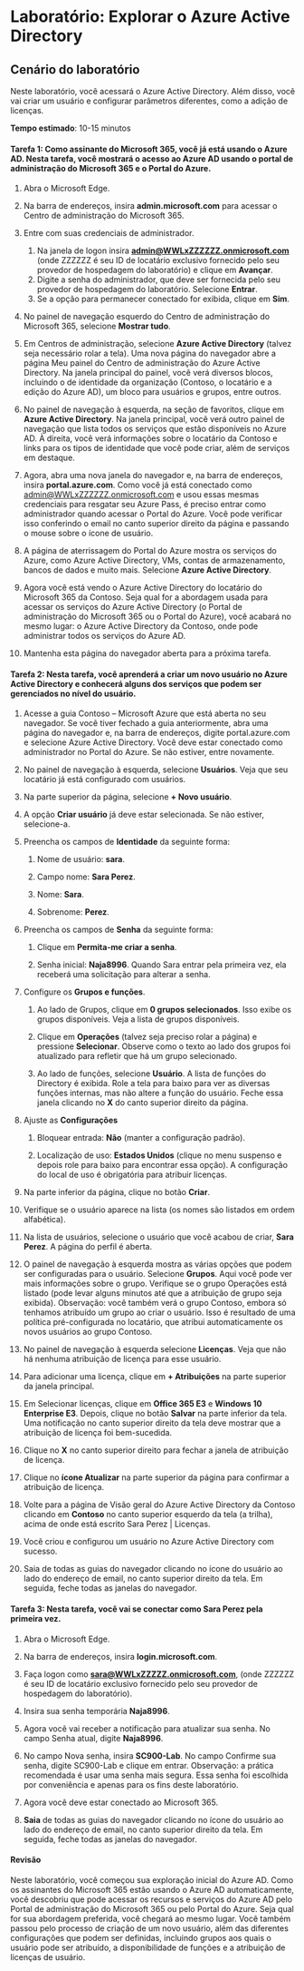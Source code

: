 ﻿---
lab:
    title: 'Explorar o Azure Active Directory'
    module: 'Módulo 2 Lição 1: Descrever as funcionalidades das soluções de Gerenciamento de Identidades e Acessos da Microsoft: Explorar os serviços e tipos de identidade do Azure AD'
---

# Laboratório: Explorar o Azure Active Directory

## Cenário do laboratório

Neste laboratório, você acessará o Azure Active Directory.  Além disso, você vai criar um usuário e configurar parâmetros diferentes, como a adição de licenças.  



**Tempo estimado**: 10-15 minutos

#### Tarefa 1:  Como assinante do Microsoft 365, você já está usando o Azure AD.  Nesta tarefa, você mostrará o acesso ao Azure AD usando o portal de administração do Microsoft 365 e o Portal do Azure.

1. Abra o Microsoft Edge.

2. Na barra de endereços, insira **admin.microsoft.com** para acessar o Centro de administração do Microsoft 365.

3. Entre com suas credenciais de administrador. 
    1. Na janela de logon insira **admin@WWLxZZZZZZ.onmicrosoft.com** (onde ZZZZZZ é seu ID de locatário exclusivo fornecido pelo seu provedor de hospedagem do laboratório) e clique em **Avançar**.
    1. Digite a senha do administrador, que deve ser fornecida pelo seu provedor de hospedagem do laboratório. Selecione **Entrar**.
    1. Se a opção para permanecer conectado for exibida, clique em **Sim**.

4. No painel de navegação esquerdo do Centro de administração do Microsoft 365, selecione **Mostrar tudo**.

5. Em Centros de administração, selecione **Azure Active Directory** (talvez seja necessário rolar a tela).  Uma nova página do navegador abre a página Meu painel do Centro de administração do Azure Active Directory. Na janela principal do painel, você verá diversos blocos, incluindo o de identidade da organização (Contoso, o locatário e a edição do Azure AD), um bloco para usuários e grupos, entre outros.

6. No painel de navegação à esquerda, na seção de favoritos, clique em **Azure Active Directory**.  Na janela principal, você verá outro painel de navegação que lista todos os serviços que estão disponíveis no Azure AD. À direita, você verá informações sobre o locatário da Contoso e links para os tipos de identidade que você pode criar, além de serviços em destaque.  

7. Agora, abra uma nova janela do navegador e, na barra de endereços, insira **portal.azure.com**.  Como você já está conectado como admin@WWLxZZZZZZ.onmicrosoft.com e usou essas mesmas credenciais para resgatar seu Azure Pass, é preciso entrar como administrador quando acessar o Portal do Azure.  Você pode verificar isso conferindo o email no canto superior direito da página e passando o mouse sobre o ícone de usuário.

8. A página de aterrissagem do Portal do Azure mostra os serviços do Azure, como Azure Active Directory, VMs, contas de armazenamento, bancos de dados e muito mais.  Selecione **Azure Active Directory**.  

9. Agora você está vendo o Azure Active Directory do locatário do Microsoft 365 da Contoso.    Seja qual for a abordagem usada para acessar os serviços do Azure Active Directory (o Portal de administração do Microsoft 365 ou o Portal do Azure), você acabará no mesmo lugar: o Azure Active Directory da Contoso, onde pode administrar todos os serviços do Azure AD.

10. Mantenha esta página do navegador aberta para a próxima tarefa.


#### Tarefa 2:  Nesta tarefa, você aprenderá a criar um novo usuário no Azure Active Directory e conhecerá alguns dos serviços que podem ser gerenciados no nível do usuário.

1. Acesse a guia Contoso – Microsoft Azure que está aberta no seu navegador. Se você tiver fechado a guia anteriormente, abra uma página do navegador e, na barra de endereços, digite portal.azure.com e selecione Azure Active Directory.  Você deve estar conectado como administrador no Portal do Azure. Se não estiver, entre novamente.

2. No painel de navegação à esquerda, selecione **Usuários**.  Veja que seu locatário já está configurado com usuários.

3. Na parte superior da página, selecione **+ Novo usuário**.

4. A opção **Criar usuário** já deve estar selecionada. Se não estiver, selecione-a.

5. Preencha os campos de **Identidade** da seguinte forma:

    1. Nome de usuário: **sara**.

    2. Campo nome: **Sara Perez**.

    3. Nome: **Sara**.

    4. Sobrenome: **Perez**.

6. Preencha os campos de **Senha** da seguinte forma:

    1. Clique em **Permita-me criar a senha**.

    1. Senha inicial: **Naja8996**. Quando Sara entrar pela primeira vez, ela receberá uma solicitação para alterar a senha.

7. Configure os **Grupos e funções**.

    1. Ao lado de Grupos, clique em **0 grupos selecionados**.  Isso exibe os grupos disponíveis.  Veja a lista de grupos disponíveis.

    2. Clique em **Operações** (talvez seja preciso rolar a página) e pressione **Selecionar**. Observe como o texto ao lado dos grupos foi atualizado para refletir que há um grupo selecionado.  

    3. Ao lado de funções, selecione **Usuário**. A lista de funções do Directory é exibida.  Role a tela para baixo para ver as diversas funções internas, mas não altere a função do usuário.  Feche essa janela clicando no **X** do canto superior direito da página.

8. Ajuste as **Configurações**

    1. Bloquear entrada:  **Não** (manter a configuração padrão).

    1. Localização de uso: **Estados Unidos** (clique no menu suspenso e depois role para baixo para encontrar essa opção).  A configuração do local de uso é obrigatória para atribuir licenças.

9. Na parte inferior da página, clique no botão **Criar**.

10. Verifique se o usuário aparece na lista (os nomes são listados em ordem alfabética).

11. Na lista de usuários, selecione o usuário que você acabou de criar, **Sara Perez**.  A página do perfil é aberta.

12. O painel de navegação à esquerda mostra as várias opções que podem ser configuradas para o usuário.  Selecione **Grupos**.  Aqui você pode ver mais informações sobre o grupo.  Verifique se o grupo Operações está listado (pode levar alguns minutos até que a atribuição de grupo seja exibida).  Observação:  você também verá o grupo Contoso, embora só tenhamos atribuído um grupo ao criar o usuário.  Isso é resultado de uma política pré-configurada no locatário, que atribui automaticamente os novos usuários ao grupo Contoso.

13. No painel de navegação à esquerda selecione **Licenças**.  Veja que não há nenhuma atribuição de licença para esse usuário.  

14. Para adicionar uma licença, clique em **+ Atribuições** na parte superior da janela principal.

15. Em Selecionar licenças, clique em **Office 365 E3** e **Windows 10 Enterprise E3**. Depois, clique no botão **Salvar** na parte inferior da tela. Uma notificação no canto superior direito da tela deve mostrar que a atribuição de licença foi bem-sucedida.

16. Clique no **X** no canto superior direito para fechar a janela de atribuição de licença.

17. Clique no **ícone Atualizar** na parte superior da página para confirmar a atribuição de licença.

18. Volte para a página de Visão geral do Azure Active Directory da Contoso clicando em **Contoso** no canto superior esquerdo da tela (a trilha), acima de onde está escrito Sara Perez | Licenças.

19. Você criou e configurou um usuário no Azure Active Directory com sucesso.

20.	Saia de todas as guias do navegador clicando no ícone do usuário ao lado do endereço de email, no canto superior direito da tela. Em seguida, feche todas as janelas do navegador.

#### Tarefa 3:  Nesta tarefa, você vai se conectar como Sara Perez pela primeira vez.

1. Abra o Microsoft Edge.

2. Na barra de endereços, insira **login.microsoft.com**.

3. Faça logon como **sara@WWLxZZZZZ.onmicrosoft.com**, (onde ZZZZZZ é seu ID de locatário exclusivo fornecido pelo seu provedor de hospedagem do laboratório).

4. Insira sua senha temporária **Naja8996**.

5. Agora você vai receber a notificação para atualizar sua senha. No campo Senha atual, digite **Naja8996**.

6. No campo Nova senha, insira **SC900-Lab**.  No campo Confirme sua senha, digite SC900-Lab e clique em entrar. Observação: a prática recomendada é usar uma senha mais segura. Essa senha foi escolhida por conveniência e apenas para os fins deste laboratório.

7. Agora você deve estar conectado ao Microsoft 365.

8. **Saia** de todas as guias do navegador clicando no ícone do usuário ao lado do endereço de email, no canto superior direito da tela. Em seguida, feche todas as janelas do navegador.



#### Revisão
Neste laboratório, você começou sua exploração inicial do Azure AD. Como os assinantes do Microsoft 365 estão usando o Azure AD automaticamente, você descobriu que pode acessar os recursos e serviços do Azure AD pelo Portal de administração do Microsoft 365 ou pelo Portal do Azure.  Seja qual for sua abordagem preferida, você chegará ao mesmo lugar.  Você também passou pelo processo de criação de um novo usuário, além das diferentes configurações que podem ser definidas, incluindo grupos aos quais o usuário pode ser atribuído, a disponibilidade de funções e a atribuição de licenças de usuário.


